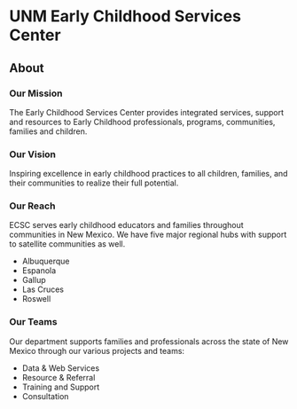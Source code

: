 # UNM Early Childhood Services Center

## About
### Our Mission
The Early Childhood Services Center provides integrated services, support and resources to Early Childhood professionals, programs, communities, families and children.

### Our Vision
Inspiring excellence in early childhood practices to all children, families, and their communities to realize their full potential.

### Our Reach
ECSC serves early childhood educators and families throughout communities in New Mexico. We have five major regional hubs with support to satellite communities as well.

* Albuquerque
* Espanola
* Gallup
* Las Cruces
* Roswell

### Our Teams
Our department supports families and professionals across the state of New Mexico through our various projects and teams:

* Data & Web Services
* Resource & Referral
* Training and Support
* Consultation
